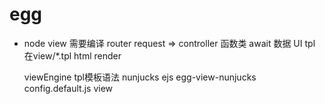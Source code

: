 # egg

- node view 需要编译
  router request => controller 函数类 await 数据
  UI tpl 在view/*.tpl html render

  viewEngine tpl模板语法 nunjucks ejs
  egg-view-nunjucks
  config.default.js view 